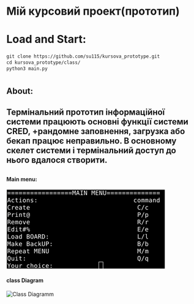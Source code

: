 # Мій курсовий проект(прототип)
# Load and Start:
```
git clone https://github.com/su115/kursova_prototype.git
cd kursova_prototype/class/
python3 main.py
```
# 
## About:
## Термінальний прототип інформаційної системи працюють основні функції системи CRED, +рандомне заповнення, загрузка або бекап працює неправильно. В основному скелет системи і термінальний доступ до нього вдалося створити.
## 
#### Main menu:
![Menu terminal](scr/main_menu.png) 
#### class Diagram
![Class Diagramm](src/class_diagram)
